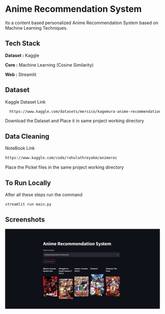 
# Anime Recommendation System

Its a content based personalized Anime Recommendation System based on Machine Learning Techniques.




## Tech Stack

**Dataset :** Kaggle

**Core :** Machine Learning (Cosine Similarity)

**Web :** Streamlit

## Dataset

Kaggle Dataset Link

```bash
  https://www.kaggle.com/datasets/mersico/kagemura-anime-recommendation-dataset-kard
```
Download the Dataset and Place it in same project working directory

## Data Cleaning

NoteBook Link
```bash
https://www.kaggle.com/code/rahulathreyakm/animerec
```
Place the Pickel files in the same project working directory

## To Run Locally

After all these steps run the command
```bash
streamlit run main.py
```


## Screenshots

![App Screenshot](Screenshot.png)

